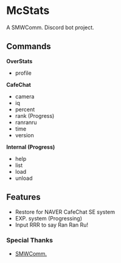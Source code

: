 # McStats
A SMWComm. Discord bot project.

## Commands
**OverStats**
* profile

**CafeChat**
* camera
* iq
* percent
* rank (Progress)
* ranranru
* time
* version

**Internal (Progress)**
* help
* list
* load
* unload

## Features
* Restore for NAVER CafeChat SE system
* EXP. system (Progressing)
* Input RRR to say Ran Ran Ru!

### Special Thanks
* [SMWComm.](https://cafe.naver.com/smarioworld)